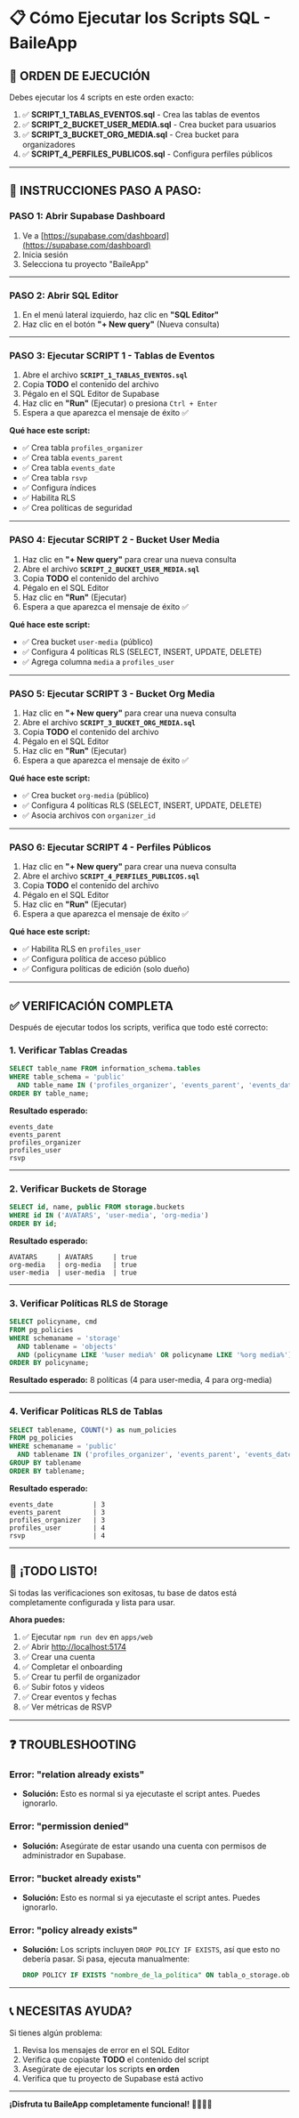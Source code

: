 # 📋 Cómo Ejecutar los Scripts SQL - BaileApp

## 🎯 **ORDEN DE EJECUCIÓN**

Debes ejecutar los 4 scripts en este orden exacto:

1. ✅ **SCRIPT_1_TABLAS_EVENTOS.sql** - Crea las tablas de eventos
2. ✅ **SCRIPT_2_BUCKET_USER_MEDIA.sql** - Crea bucket para usuarios
3. ✅ **SCRIPT_3_BUCKET_ORG_MEDIA.sql** - Crea bucket para organizadores
4. ✅ **SCRIPT_4_PERFILES_PUBLICOS.sql** - Configura perfiles públicos

---

## 📝 **INSTRUCCIONES PASO A PASO:**

### **PASO 1: Abrir Supabase Dashboard**

1. Ve a [https://supabase.com/dashboard](https://supabase.com/dashboard)
2. Inicia sesión
3. Selecciona tu proyecto "BaileApp"

---

### **PASO 2: Abrir SQL Editor**

1. En el menú lateral izquierdo, haz clic en **"SQL Editor"**
2. Haz clic en el botón **"+ New query"** (Nueva consulta)

---

### **PASO 3: Ejecutar SCRIPT 1 - Tablas de Eventos**

1. Abre el archivo **`SCRIPT_1_TABLAS_EVENTOS.sql`**
2. Copia **TODO** el contenido del archivo
3. Pégalo en el SQL Editor de Supabase
4. Haz clic en **"Run"** (Ejecutar) o presiona `Ctrl + Enter`
5. Espera a que aparezca el mensaje de éxito ✅

**Qué hace este script:**
- ✅ Crea tabla `profiles_organizer`
- ✅ Crea tabla `events_parent`
- ✅ Crea tabla `events_date`
- ✅ Crea tabla `rsvp`
- ✅ Configura índices
- ✅ Habilita RLS
- ✅ Crea políticas de seguridad

---

### **PASO 4: Ejecutar SCRIPT 2 - Bucket User Media**

1. Haz clic en **"+ New query"** para crear una nueva consulta
2. Abre el archivo **`SCRIPT_2_BUCKET_USER_MEDIA.sql`**
3. Copia **TODO** el contenido del archivo
4. Pégalo en el SQL Editor
5. Haz clic en **"Run"** (Ejecutar)
6. Espera a que aparezca el mensaje de éxito ✅

**Qué hace este script:**
- ✅ Crea bucket `user-media` (público)
- ✅ Configura 4 políticas RLS (SELECT, INSERT, UPDATE, DELETE)
- ✅ Agrega columna `media` a `profiles_user`

---

### **PASO 5: Ejecutar SCRIPT 3 - Bucket Org Media**

1. Haz clic en **"+ New query"** para crear una nueva consulta
2. Abre el archivo **`SCRIPT_3_BUCKET_ORG_MEDIA.sql`**
3. Copia **TODO** el contenido del archivo
4. Pégalo en el SQL Editor
5. Haz clic en **"Run"** (Ejecutar)
6. Espera a que aparezca el mensaje de éxito ✅

**Qué hace este script:**
- ✅ Crea bucket `org-media` (público)
- ✅ Configura 4 políticas RLS (SELECT, INSERT, UPDATE, DELETE)
- ✅ Asocia archivos con `organizer_id`

---

### **PASO 6: Ejecutar SCRIPT 4 - Perfiles Públicos**

1. Haz clic en **"+ New query"** para crear una nueva consulta
2. Abre el archivo **`SCRIPT_4_PERFILES_PUBLICOS.sql`**
3. Copia **TODO** el contenido del archivo
4. Pégalo en el SQL Editor
5. Haz clic en **"Run"** (Ejecutar)
6. Espera a que aparezca el mensaje de éxito ✅

**Qué hace este script:**
- ✅ Habilita RLS en `profiles_user`
- ✅ Configura política de acceso público
- ✅ Configura políticas de edición (solo dueño)

---

## ✅ **VERIFICACIÓN COMPLETA**

Después de ejecutar todos los scripts, verifica que todo esté correcto:

### **1. Verificar Tablas Creadas**

```sql
SELECT table_name FROM information_schema.tables 
WHERE table_schema = 'public' 
  AND table_name IN ('profiles_organizer', 'events_parent', 'events_date', 'rsvp', 'profiles_user')
ORDER BY table_name;
```

**Resultado esperado:**
```
events_date
events_parent
profiles_organizer
profiles_user
rsvp
```

---

### **2. Verificar Buckets de Storage**

```sql
SELECT id, name, public FROM storage.buckets 
WHERE id IN ('AVATARS', 'user-media', 'org-media')
ORDER BY id;
```

**Resultado esperado:**
```
AVATARS     | AVATARS     | true
org-media   | org-media   | true
user-media  | user-media  | true
```

---

### **3. Verificar Políticas RLS de Storage**

```sql
SELECT policyname, cmd
FROM pg_policies
WHERE schemaname = 'storage'
  AND tablename = 'objects'
  AND (policyname LIKE '%user media%' OR policyname LIKE '%org media%')
ORDER BY policyname;
```

**Resultado esperado:** 8 políticas (4 para user-media, 4 para org-media)

---

### **4. Verificar Políticas RLS de Tablas**

```sql
SELECT tablename, COUNT(*) as num_policies
FROM pg_policies
WHERE schemaname = 'public'
  AND tablename IN ('profiles_organizer', 'events_parent', 'events_date', 'rsvp', 'profiles_user')
GROUP BY tablename
ORDER BY tablename;
```

**Resultado esperado:**
```
events_date          | 3
events_parent        | 3
profiles_organizer   | 3
profiles_user        | 4
rsvp                 | 4
```

---

## 🎊 **¡TODO LISTO!**

Si todas las verificaciones son exitosas, tu base de datos está completamente configurada y lista para usar.

**Ahora puedes:**

1. ✅ Ejecutar `npm run dev` en `apps/web`
2. ✅ Abrir [http://localhost:5174](http://localhost:5174)
3. ✅ Crear una cuenta
4. ✅ Completar el onboarding
5. ✅ Crear tu perfil de organizador
6. ✅ Subir fotos y videos
7. ✅ Crear eventos y fechas
8. ✅ Ver métricas de RSVP

---

## ❓ **TROUBLESHOOTING**

### **Error: "relation already exists"**
- **Solución:** Esto es normal si ya ejecutaste el script antes. Puedes ignorarlo.

### **Error: "permission denied"**
- **Solución:** Asegúrate de estar usando una cuenta con permisos de administrador en Supabase.

### **Error: "bucket already exists"**
- **Solución:** Esto es normal si ya ejecutaste el script antes. Puedes ignorarlo.

### **Error: "policy already exists"**
- **Solución:** Los scripts incluyen `DROP POLICY IF EXISTS`, así que esto no debería pasar. Si pasa, ejecuta manualmente:
  ```sql
  DROP POLICY IF EXISTS "nombre_de_la_política" ON tabla_o_storage.objects;
  ```

---

## 📞 **NECESITAS AYUDA?**

Si tienes algún problema:

1. Revisa los mensajes de error en el SQL Editor
2. Verifica que copiaste **TODO** el contenido del script
3. Asegúrate de ejecutar los scripts **en orden**
4. Verifica que tu proyecto de Supabase está activo

---

**¡Disfruta tu BaileApp completamente funcional!** 🎤📅🎵✨
